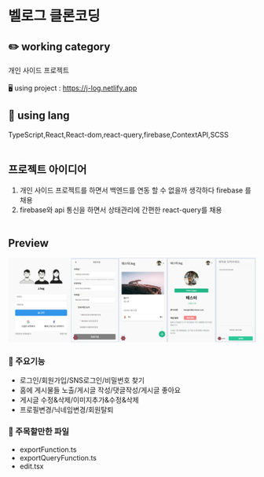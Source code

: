 # 벨로그 클론코딩

## ✏️ working category

개인 사이드 프로젝트
<br />
<br />
🖥️ using project : https://j-log.netlify.app
<br />

## 📃 using lang

TypeScript,React,React-dom,react-query,firebase,ContextAPI,SCSS
<br />
<br />

## 프로젝트 아이디어

1. 개인 사이드 프로젝트를 하면서 백엔드를 연동 할 수 없을까 생각하다 firebase 를 채용
2. firebase와 api 통신을 하면서 상태관리에 간편한 react-query를 채용
   <br />
   <br />

## Preview

  <img src="./public/img/preview.jpg" alt="" />

### 📌 주요기능

- 로그인/회원가입/SNS로그인/비밀번호 찾기
- 홈에 게시물들 노출/게시글 작성/댓글작성/게시글 좋아요
- 게시글 수정&삭제/이미지추가&수정&삭제
- 프로필변경/닉네임변경/회원탈퇴

### 📌 주목할만한 파일

- exportFunction.ts
- exportQueryFunction.ts
- edit.tsx
